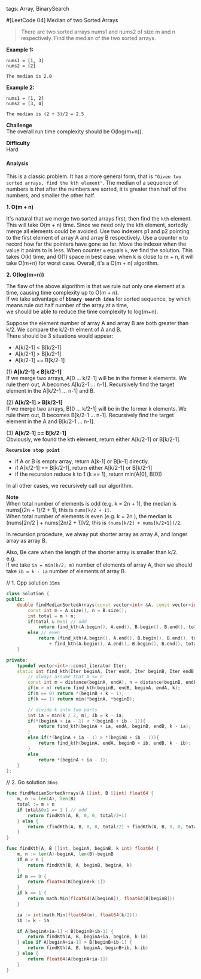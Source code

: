tags: Array, BinarySearch

#[LeetCode 04] Median of two Sorted Arrays
>There are two sorted arrays nums1 and nums2 of size m and n respectively.
Find the median of the two sorted arrays. 

**Example 1:**

    nums1 = [1, 3]
    nums2 = [2]

    The median is 2.0

**Example 2:**

    nums1 = [1, 2]
    nums2 = [3, 4]

    The median is (2 + 3)/2 = 2.5



**Challenge**  
The overall run time complexity should be O(log(m+n)).

**Difficulty**  
Hard

#### Analysis
This is a classic problem. It has a more general form, that is `"Given two sorted arrays, find the kth element"`.
The median of a sequence of numbers is that after the numbers are sorted, it is greater than half of the numbers, and smaller the other half. 

**1. O(m + n)**  

It's natural that we merge two sorted arrays first, then find the `kth` element.
This will take O(m + n) time.
Since we need only the kth element, sortedly merge all elements could be avoided.
Use two indexers p1 and p2 pointing to the first element of array A and array B respectively.
Use a counter `m` to record how far the pointers have gone so far.
Move the indexer when the value it points to is less.
When counter `m` equals `k`, we find the solution.
This takes O(k) time, and O(1) space in best case. when k is close to m + n, it will take O(m+n) for worst case.
Overall, it's a O(m + n) algorithm.

**2. O(log(m+n))**  

The flaw of the above algorithm is that we rule out only one element at a time, causing time complexity up to O(m + n).  
If we take advantage of **`binary search idea`** for sorted sequence, by which means rule out half number of the array at a time,  
we should be able to reduce the time complexity to log(m+n). 

Suppose the element number of array A and array B are both greater than k/2.
We compare the k/2-th elment of A and B.   
There should be 3 situations would appear:  

 * A[k/2-1] < B[k/2-1]
 * A[k/2-1] > B[k/2-1]
 * A[k/2-1] == B[k/2-1] 

(1) **A[k/2-1] < B[k/2-1]**  
If we merge two arrays, A[0 ... k/2-1] will be in the former k elements. We rule them out, A becomes A[k/2-1 ... n-1].
Recursively find the target element in the A[k/2-1 ... n-1] and B.

(2) **A[k/2-1] > B[k/2-1]**  
If we merge two arrays, B[0 ... k/2-1] will be in the former k elements. We rule them out, B becomes B[k/2-1 ... n-1].
Recursively find the target element in the A and B[k/2-1 ... n-1].

(3) **A[k/2-1] == B[k/2-1]**  
Obviously, we found the kth element, return either A[k/2-1] or B[k/2-1].

**`Recursion stop point`**

 * if A or B is empty array, return A[k-1] or B[k-1] directly.
 * if A[k/2-1] == B[k/2-1], return either A[k/2-1] or B[k/2-1]
 * if the recursion reduce k to 1 (k == 1), return min(A[0], B[0])

In all other cases, we recursively call our algorithm.

**Note**  
When total number of elements is odd (e.g. k = 2n + 1), the median is nums[(2n + 1)/2 + 1], this is `nums[k/2 + 1]`.  
When total number of elements is even (e.g. k = 2n ), the median is (nums[2n/2 ] + nums[2n/2 + 1])/2, this is `(nums[k/2] + nums[k/2+1])/2`.

In recursion procedure, we alway put shorter array as array A, and longer array as array B.

Also, Be care when the length of the shorter array is smaller than k/2.  
e.g.  
if we take `ia = min(k/2, m)` number of elements of array A, then we should take `ib = k - ia` number of elements of array B.  

// 1. Cpp solution `35ms`
```cpp
class Solution {
public:
    double findMedianSortedArrays(const vector<int> &A, const vector<int> &B){
        const int m = A.size(), n = B.size();
        int total = m + n;
        if(total & 0x1) // odd
            return find_kth(A.begin(), A.end(), B.begin(), B.end(), total / 2 + 1);
        else // even
            return (find_kth(A.begin(), A.end(), B.begin(), B.end(), total / 2 )
                + find_kth(A.begin(), A.end(), B.begin(), B.end(), total / 2 + 1)) / 2.0;
    }

private:
    typedef vector<int>::const_iterator Iter;
    static int find_kth(Iter beginA, Iter endA, Iter beginB, Iter endB, int k){
        // always assume that m <= n
        const int m = distance(beginA, endA), n = distance(beginB, endB);
        if(m > n) return find_kth(beginB, endB, beginA, endA, k);
        if(m == 0) return *(beginB + k - 1);
        if(k == 1) return min(*beginA, *beginB);

        // divide k into two parts
        int ia = min(k / 2, m), ib = k - ia;
        if(*(beginA + ia - 1) < *(beginB + ib - 1)){
            return find_kth(beginA + ia, endA, beginB, endB, k - ia);
        }
        else if(*(beginA + ia - 1) > *(beginB + ib - 1)){
            return find_kth(beginA, endA, beginB + ib, endB, k - ib);
        }
        else
            return *(beginA + ia - 1);
    }
};
```




// 2. Go solution `36ms`

```go
func findMedianSortedArrays(A []int, B []int) float64 {
    m, n := len(A), len(B)
    total := m + n
    if total&0x1 == 1 { // odd
        return findKth(A, B, 0, 0, total/2+1)
    } else {
        return (findKth(A, B, 0, 0, total/2) + findKth(A, B, 0, 0, total/2+1)) / 2
    }
}

func findKth(A, B []int, beginA, beginB, k int) float64 {
    m, n := len(A)-beginA, len(B)-beginB
    if m > n {
        return findKth(B, A, beginB, beginA, k)
    }
    if m == 0 {
        return float64(B[beginB+k-1])
    }
    if k == 1 {
        return math.Min(float64(A[beginA]), float64(B[beginB]))
    }

    ia := int(math.Min(float64(m), float64(k/2)))
    ib := k - ia

    if A[beginA+ia-1] < B[beginB+ib-1] {
        return findKth(A, B, beginA+ia, beginB, k-ia)
    } else if A[beginA+ia-1] > B[beginB+ib-1] {
        return findKth(A, B, beginA, beginB+ib, k-ib)
    } else {
        return float64(A[beginA+ia-1])
    }
}
```